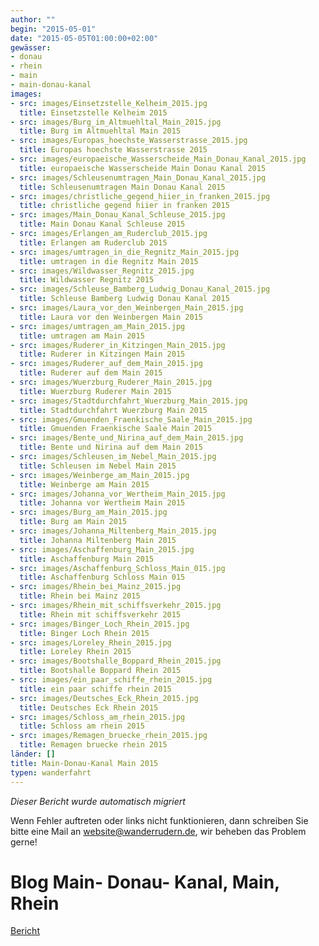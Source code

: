 ```yaml
---
author: ""
begin: "2015-05-01"
date: "2015-05-05T01:00:00+02:00"
gewässer:
- donau
- rhein
- main
- main-donau-kanal
images:
- src: images/Einsetzstelle_Kelheim_2015.jpg
  title: Einsetzstelle Kelheim 2015
- src: images/Burg_im_Altmuehltal_Main_2015.jpg
  title: Burg im Altmuehltal Main 2015
- src: images/Europas_hoechste_Wasserstrasse_2015.jpg
  title: Europas hoechste Wasserstrasse 2015
- src: images/europaeische_Wasserscheide_Main_Donau_Kanal_2015.jpg
  title: europaeische Wasserscheide Main Donau Kanal 2015
- src: images/Schleusenumtragen_Main_Donau_Kanal_2015.jpg
  title: Schleusenumtragen Main Donau Kanal 2015
- src: images/christliche_gegend_hiier_in_franken_2015.jpg
  title: christliche gegend hiier in franken 2015
- src: images/Main_Donau_Kanal_Schleuse_2015.jpg
  title: Main Donau Kanal Schleuse 2015
- src: images/Erlangen_am_Ruderclub_2015.jpg
  title: Erlangen am Ruderclub 2015
- src: images/umtragen_in_die_Regnitz_Main_2015.jpg
  title: umtragen in die Regnitz Main 2015
- src: images/Wildwasser_Regnitz_2015.jpg
  title: Wildwasser Regnitz 2015
- src: images/Schleuse_Bamberg_Ludwig_Donau_Kanal_2015.jpg
  title: Schleuse Bamberg Ludwig Donau Kanal 2015
- src: images/Laura_vor_den_Weinbergen_Main_2015.jpg
  title: Laura vor den Weinbergen Main 2015
- src: images/umtragen_am_Main_2015.jpg
  title: umtragen am Main 2015
- src: images/Ruderer_in_Kitzingen_Main_2015.jpg
  title: Ruderer in Kitzingen Main 2015
- src: images/Ruderer_auf_dem_Main_2015.jpg
  title: Ruderer auf dem Main 2015
- src: images/Wuerzburg_Ruderer_Main_2015.jpg
  title: Wuerzburg Ruderer Main 2015
- src: images/Stadtdurchfahrt_Wuerzburg_Main_2015.jpg
  title: Stadtdurchfahrt Wuerzburg Main 2015
- src: images/Gmuenden_Fraenkische_Saale_Main_2015.jpg
  title: Gmuenden Fraenkische Saale Main 2015
- src: images/Bente_und_Nirina_auf_dem_Main_2015.jpg
  title: Bente und Nirina auf dem Main 2015
- src: images/Schleusen_im_Nebel_Main_2015.jpg
  title: Schleusen im Nebel Main 2015
- src: images/Weinberge_am_Main_2015.jpg
  title: Weinberge am Main 2015
- src: images/Johanna_vor_Wertheim_Main_2015.jpg
  title: Johanna vor Wertheim Main 2015
- src: images/Burg_am_Main_2015.jpg
  title: Burg am Main 2015
- src: images/Johanna_Miltenberg_Main_2015.jpg
  title: Johanna Miltenberg Main 2015
- src: images/Aschaffenburg_Main_2015.jpg
  title: Aschaffenburg Main 2015
- src: images/Aschaffenburg_Schloss_Main_015.jpg
  title: Aschaffenburg Schloss Main 015
- src: images/Rhein_bei_Mainz_2015.jpg
  title: Rhein bei Mainz 2015
- src: images/Rhein_mit_schiffsverkehr_2015.jpg
  title: Rhein mit schiffsverkehr 2015
- src: images/Binger_Loch_Rhein_2015.jpg
  title: Binger Loch Rhein 2015
- src: images/Loreley_Rhein_2015.jpg
  title: Loreley Rhein 2015
- src: images/Bootshalle_Boppard_Rhein_2015.jpg
  title: Bootshalle Boppard Rhein 2015
- src: images/ein_paar_schiffe_rhein_2015.jpg
  title: ein paar schiffe rhein 2015
- src: images/Deutsches_Eck_Rhein_2015.jpg
  title: Deutsches Eck Rhein 2015
- src: images/Schloss_am_rhein_2015.jpg
  title: Schloss am rhein 2015
- src: images/Remagen_bruecke_rhein_2015.jpg
  title: Remagen bruecke rhein 2015
länder: []
title: Main-Donau-Kanal Main 2015
typen: wanderfahrt
---
```



*Dieser Bericht wurde automatisch migriert*

Wenn Fehler auftreten oder links nicht funktionieren, dann schreiben Sie bitte eine Mail an website@wanderrudern.de, wir beheben das Problem gerne!



# Blog Main- Donau- Kanal, Main, Rhein


[Bericht](/berichte/2015/main-donau-kanal_main_2015)
